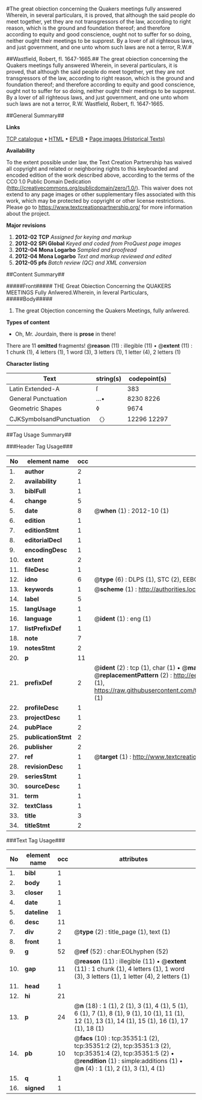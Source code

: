 #The great obiection concerning the Quakers meetings fully answered Wherein, in several particulars, it is proved, that although the said people do meet together, yet they are not transgressors of the law, according to right reason, which is the ground and foundation thereof; and therefore according to equity and good conscience, ought not to suffer for so doing, neither ought their meetings to be supprest. By a lover of all righteous laws, and just government, and one unto whom such laws are not a terror, R.W.#

##Wastfield, Robert, fl. 1647-1665.##
The great obiection concerning the Quakers meetings fully answered Wherein, in several particulars, it is proved, that although the said people do meet together, yet they are not transgressors of the law, according to right reason, which is the ground and foundation thereof; and therefore according to equity and good conscience, ought not to suffer for so doing, neither ought their meetings to be supprest. By a lover of all righteous laws, and just government, and one unto whom such laws are not a terror, R.W.
Wastfield, Robert, fl. 1647-1665.

##General Summary##

**Links**

[TCP catalogue](http://www.ota.ox.ac.uk/tcp/)  • 
[HTML](http://tei.it.ox.ac.uk/tcp/Texts-HTML/free/A65/A65231.html)  • 
[EPUB](http://tei.it.ox.ac.uk/tcp/Texts-EPUB/free/A65/A65231.epub) • 
[Page images (Historical Texts)](https://historicaltexts.jisc.ac.uk/eebo-99830889e)

**Availability**

To the extent possible under law, the Text Creation Partnership has waived all copyright and related or neighboring rights to this keyboarded and encoded edition of the work described above, according to the terms of the CC0 1.0 Public Domain Dedication (http://creativecommons.org/publicdomain/zero/1.0/). This waiver does not extend to any page images or other supplementary files associated with this work, which may be protected by copyright or other license restrictions. Please go to https://www.textcreationpartnership.org/ for more information about the project.

**Major revisions**

1. __2012-02__ __TCP__ *Assigned for keying and markup*
1. __2012-02__ __SPi Global__ *Keyed and coded from ProQuest page images*
1. __2012-04__ __Mona Logarbo__ *Sampled and proofread*
1. __2012-04__ __Mona Logarbo__ *Text and markup reviewed and edited*
1. __2012-05__ __pfs__ *Batch review (QC) and XML conversion*

##Content Summary##

#####Front#####
THE Great Obiection Concerning the QUAKERS MEETINGS Fully Anſwered.Wherein, in ſeveral Particulars, 
#####Body#####

1. The great Objection concerning the Quakers Meetings, fully anſwered.

**Types of content**

  * Oh, Mr. Jourdain, there is **prose** in there!

There are 11 **omitted** fragments! 
 @__reason__ (11) : illegible (11)  •  @__extent__ (11) : 1 chunk (1), 4 letters (1), 1 word (3), 3 letters (1), 1 letter (4), 2 letters (1)

**Character listing**


|Text|string(s)|codepoint(s)|
|---|---|---|
|Latin Extended-A|ſ|383|
|General Punctuation|…•|8230 8226|
|Geometric Shapes|◊|9674|
|CJKSymbolsandPunctuation|〈〉|12296 12297|

##Tag Usage Summary##

###Header Tag Usage###

|No|element name|occ|attributes|
|---|---|---|---|
|1.|__author__|2||
|2.|__availability__|1||
|3.|__biblFull__|1||
|4.|__change__|5||
|5.|__date__|8| @__when__ (1) : 2012-10 (1)|
|6.|__edition__|1||
|7.|__editionStmt__|1||
|8.|__editorialDecl__|1||
|9.|__encodingDesc__|1||
|10.|__extent__|2||
|11.|__fileDesc__|1||
|12.|__idno__|6| @__type__ (6) : DLPS (1), STC (2), EEBO-CITATION (1), PROQUEST (1), VID (1)|
|13.|__keywords__|1| @__scheme__ (1) : http://authorities.loc.gov/ (1)|
|14.|__label__|5||
|15.|__langUsage__|1||
|16.|__language__|1| @__ident__ (1) : eng (1)|
|17.|__listPrefixDef__|1||
|18.|__note__|7||
|19.|__notesStmt__|2||
|20.|__p__|11||
|21.|__prefixDef__|2| @__ident__ (2) : tcp (1), char (1)  •  @__matchPattern__ (2) : ([0-9\-]+):([0-9IVX]+) (1), (.+) (1)  •  @__replacementPattern__ (2) : http://eebo.chadwyck.com/downloadtiff?vid=$1&page=$2 (1), https://raw.githubusercontent.com/textcreationpartnership/Texts/master/tcpchars.xml#$1 (1)|
|22.|__profileDesc__|1||
|23.|__projectDesc__|1||
|24.|__pubPlace__|2||
|25.|__publicationStmt__|2||
|26.|__publisher__|2||
|27.|__ref__|1| @__target__ (1) : http://www.textcreationpartnership.org/docs/. (1)|
|28.|__revisionDesc__|1||
|29.|__seriesStmt__|1||
|30.|__sourceDesc__|1||
|31.|__term__|1||
|32.|__textClass__|1||
|33.|__title__|3||
|34.|__titleStmt__|2||


###Text Tag Usage###

|No|element name|occ|attributes|
|---|---|---|---|
|1.|__bibl__|1||
|2.|__body__|1||
|3.|__closer__|1||
|4.|__date__|1||
|5.|__dateline__|1||
|6.|__desc__|11||
|7.|__div__|2| @__type__ (2) : title_page (1), text (1)|
|8.|__front__|1||
|9.|__g__|52| @__ref__ (52) : char:EOLhyphen (52)|
|10.|__gap__|11| @__reason__ (11) : illegible (11)  •  @__extent__ (11) : 1 chunk (1), 4 letters (1), 1 word (3), 3 letters (1), 1 letter (4), 2 letters (1)|
|11.|__head__|1||
|12.|__hi__|21||
|13.|__p__|24| @__n__ (18) : 1 (1), 2 (1), 3 (1), 4 (1), 5 (1), 6 (1), 7 (1), 8 (1), 9 (1), 10 (1), 11 (1), 12 (1), 13 (1), 14 (1), 15 (1), 16 (1), 17 (1), 18 (1)|
|14.|__pb__|10| @__facs__ (10) : tcp:35351:1 (2), tcp:35351:2 (2), tcp:35351:3 (2), tcp:35351:4 (2), tcp:35351:5 (2)  •  @__rendition__ (1) : simple:additions (1)  •  @__n__ (4) : 1 (1), 2 (1), 3 (1), 4 (1)|
|15.|__q__|1||
|16.|__signed__|1||
